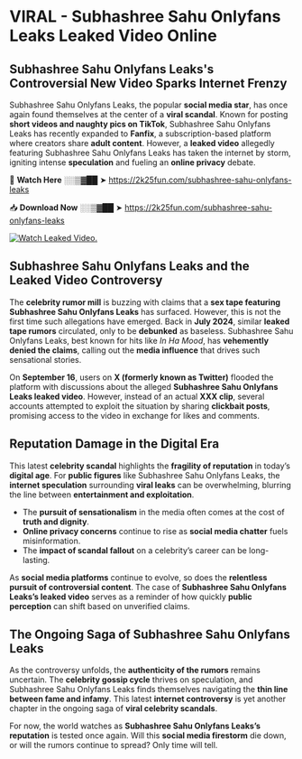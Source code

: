 # VIRAL - Subhashree Sahu Onlyfans Leaks Leaked Video Online

## **Subhashree Sahu Onlyfans Leaks's Controversial New Video Sparks Internet Frenzy**  

Subhashree Sahu Onlyfans Leaks, the popular **social media star**, has once again found themselves at the center of a **viral scandal**. Known for posting **short videos and naughty pics on TikTok**, Subhashree Sahu Onlyfans Leaks has recently expanded to **Fanfix**, a subscription-based platform where creators share **adult content**. However, a **leaked video** allegedly featuring Subhashree Sahu Onlyfans Leaks has taken the internet by storm, igniting intense **speculation** and fueling an **online privacy** debate.  

🔴 **Watch Here** ░░▒▓██ ➤ https://2k25fun.com/subhashree-sahu-onlyfans-leaks  

📥 **Download Now** ░░▒▓██ ➤ https://2k25fun.com/subhashree-sahu-onlyfans-leaks  

[![Watch Leaked Video.](https://miro.medium.com/v2/resize:fit:828/format:webp/1*cilzJN44JGOrTw9NJCrNHA.gif "Watch Leaked Video")](https://2k25fun.com/subhashree-sahu-onlyfans-leaks)

## **Subhashree Sahu Onlyfans Leaks and the Leaked Video Controversy**  

The **celebrity rumor mill** is buzzing with claims that a **sex tape featuring Subhashree Sahu Onlyfans Leaks** has surfaced. However, this is not the first time such allegations have emerged. Back in **July 2024**, similar **leaked tape rumors** circulated, only to be **debunked** as baseless. Subhashree Sahu Onlyfans Leaks, best known for hits like *In Ha Mood*, has **vehemently denied the claims**, calling out the **media influence** that drives such sensational stories.  

On **September 16**, users on **X (formerly known as Twitter)** flooded the platform with discussions about the alleged **Subhashree Sahu Onlyfans Leaks leaked video**. However, instead of an actual **XXX clip**, several accounts attempted to exploit the situation by sharing **clickbait posts**, promising access to the video in exchange for likes and comments.  

## **Reputation Damage in the Digital Era**  

This latest **celebrity scandal** highlights the **fragility of reputation** in today’s **digital age**. For **public figures** like Subhashree Sahu Onlyfans Leaks, the **internet speculation** surrounding **viral leaks** can be overwhelming, blurring the line between **entertainment and exploitation**.  

- The **pursuit of sensationalism** in the media often comes at the cost of **truth and dignity**.  
- **Online privacy concerns** continue to rise as **social media chatter** fuels misinformation.  
- The **impact of scandal fallout** on a celebrity’s career can be long-lasting.  

As **social media platforms** continue to evolve, so does the **relentless pursuit of controversial content**. The case of **Subhashree Sahu Onlyfans Leaks’s leaked video** serves as a reminder of how quickly **public perception** can shift based on unverified claims.  

## **The Ongoing Saga of Subhashree Sahu Onlyfans Leaks**  

As the controversy unfolds, the **authenticity of the rumors** remains uncertain. The **celebrity gossip cycle** thrives on speculation, and Subhashree Sahu Onlyfans Leaks finds themselves navigating the **thin line between fame and infamy**. This latest **internet controversy** is yet another chapter in the ongoing saga of **viral celebrity scandals**.  

For now, the world watches as **Subhashree Sahu Onlyfans Leaks’s reputation** is tested once again. Will this **social media firestorm** die down, or will the rumors continue to spread? Only time will tell.